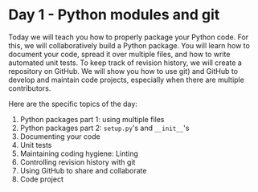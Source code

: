 # Day 1 - Python modules and git

Today we will teach you how to properly package your Python code. For this, we will collaboratively build a Python package. You will learn how to document your code, spread it over multiple files, and how to write automated unit tests. To keep track of revision history, we will create a repository on GitHub. We will show you how to use git) and GitHub to develop and maintain code projects, especially when there are multiple contributors.


Here are the specific topics of the day:

1. Python packages part 1: using multiple files
2. Python packages part 2: `setup.py`'s and `__init__`'s
3. Documenting your code
4. Unit tests
5. Maintaining coding hygiene: Linting
6. Controlling revision history with git
7. Using GitHub to share and collaborate
8. Code project
